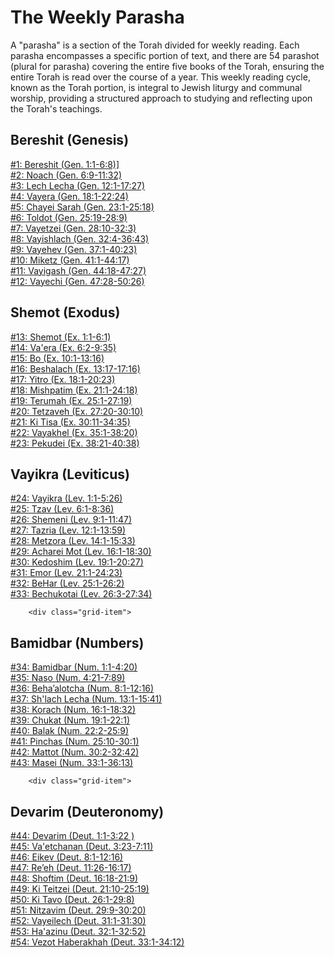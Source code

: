 # The Weekly Parasha

A "parasha" is a section of the Torah divided for weekly reading. Each parasha encompasses a specific portion of text, and there are 54 parashot (plural for parasha) covering the entire five books of the Torah, ensuring the entire Torah is read over the course of a year. This weekly reading cycle, known as the Torah portion, is integral to Jewish liturgy and communal worship, providing a structured approach to studying and reflecting upon the Torah's teachings.

   <div class="grid-container">
        <div class="grid-item">
<h2>Bereshit (Genesis)</h2>
<a href="WeeklyParasha/01%20-%20Bereshit">#1: Bereshit (Gen. 1:1-6:8)]</a><br>
<a href="WeeklyParasha/02%20-%20Noach">#2: Noach (Gen. 6:9-11:32)</a><br>
<a href="WeeklyParasha/03%20-%20Lech%20Lecha">#3: Lech Lecha (Gen. 12:1-17:27)</a><br>
<a href="WeeklyParasha/04%20-%20Vayera">#4: Vayera (Gen. 18:1-22:24)</a><br>
<a href="WeeklyParasha/05%20-%20Chayei%20Sarah">#5: Chayei Sarah (Gen. 23:1-25:18)</a><br>
<a href="WeeklyParasha/06%20-%20Toldot">#6: Toldot (Gen. 25:19-28:9)</a><br>
<a href="WeeklyParasha/07%20-%20Vayetzei">#7: Vayetzei (Gen. 28:10-32:3)</a><br>
<a href="WeeklyParasha/08%20-%20Vayishlach">#8: Vayishlach (Gen. 32:4-36:43)</a><br>
<a href="WeeklyParasha/09%20-%20Vayehev">#9: Vayehev (Gen. 37:1-40:23)</a><br>
<a href="WeeklyParasha/10%20-%20Miketz">#10: Miketz (Gen. 41:1-44:17)</a><br>
<a href="WeeklyParasha/11%20-%20Vayigash">#11: Vayigash (Gen. 44:18-47:27)</a><br>
<a href="WeeklyParasha/12%20-%20Vayechi">#12: Vayechi (Gen. 47:28-50:26)</a>
        </div>
        <div class="grid-item">
<h2>Shemot (Exodus)</h2>

<a href="WeeklyParasha/13%20-%20Shemot">#13: Shemot (Ex. 1:1-6:1)</a><br>
<a href="WeeklyParasha/14%20-%20Va'era">#14: Va'era (Ex. 6:2-9:35)</a><br>
<a href="WeeklyParasha/15%20-%20Bo">#15: Bo (Ex. 10:1-13:16)</a><br>
<a href="WeeklyParasha/16%20-%20Beshalach">#16: Beshalach (Ex. 13:17-17:16)</a><br>
<a href="WeeklyParasha/17%20-%20Yitro">#17: Yitro (Ex. 18:1-20:23)</a><br>
<a href="WeeklyParasha/18%20-%20Mishpatim">#18: Mishpatim (Ex. 21:1-24:18)</a><br>
<a href="WeeklyParasha/19%20-%20Terumah">#19: Terumah (Ex. 25:1-27:19)</a><br>
<a href="WeeklyParasha/20%20-%20Tetzaveh">#20: Tetzaveh (Ex. 27:20-30:10)</a><br>
<a href="WeeklyParasha/21%20-%20Ki%20Tisa">#21: Ki Tisa (Ex. 30:11-34:35)</a><br>
<a href="WeeklyParasha/22%20-%20Vayakhel">#22: Vayakhel (Ex. 35:1-38:20)</a><br>
<a href="WeeklyParasha/23%20-%20Pekudei">#23: Pekudei (Ex. 38:21-40:38)</a>
        </div>
        <div class="grid-item">
<h2>Vayikra (Leviticus)</h2>

<a href="WeeklyParasha/24%20-%20Vayikra">#24: Vayikra (Lev. 1:1-5:26)</a><br>
<a href="WeeklyParasha/25%20-%20Tzav">#25: Tzav (Lev. 6:1-8:36)</a><br>
<a href="WeeklyParasha/26%20-%20Shemini">#26: Shemeni (Lev. 9:1-11:47)</a><br>
<a href="WeeklyParasha/27%20-%20Tazria">#27: Tazria (Lev. 12:1-13:59)</a><br>
<a href="WeeklyParasha/28%20-%20Metzora">#28: Metzora (Lev. 14:1-15:33)</a><br>
<a href="WeeklyParasha/29%20-%20Acharei%20Mot">#29: Acharei Mot (Lev. 16:1-18:30)</a><br>
<a href="WeeklyParasha/30%20-%20Kedoshim">#30: Kedoshim (Lev. 19:1-20:27)</a><br>
<a href="WeeklyParasha/31%20-%20Emor">#31: Emor (Lev. 21:1-24:23)</a><br>
<a href="WeeklyParasha/32%20-%20BeHar">#32: BeHar (Lev. 25:1-26:2)</a><br>
<a href="WeeklyParasha/33%20-%20Bechukotai">#33: Bechukotai (Lev. 26:3-27:34)</a><br>
</div>

        <div class="grid-item">
<h2>Bamidbar (Numbers)</h2>

<a href="WeeklyParasha/34%20-%20Bamidbar">#34: Bamidbar (Num. 1:1-4:20)</a><br>
<a href="WeeklyParasha/35%20-%20Naso">#35: Naso (Num. 4:21-7:89)</a><br>
<a href="WeeklyParasha/36%20-%20BehaAlotcha">#36: Beha’alotcha (Num. 8:1-12:16)</a><br>
<a href="WeeklyParasha/37%20-%20Shlach%20Lecha">#37: Sh'lach Lecha (Num. 13:1-15:41)</a><br>
<a href="WeeklyParasha/38%20-%20Korach">#38: Korach (Num. 16:1-18:32)</a><br>
<a href="WeeklyParasha/39%20-%20Chukat">#39: Chukat (Num. 19:1-22:1)</a><br>
<a href="WeeklyParasha/40%20-%20Balak">#40: Balak (Num. 22:2-25:9)</a><br>
<a href="WeeklyParasha/41%20-%20Pinchas">#41: Pinchas (Num. 25:10-30:1)</a><br>
<a href="WeeklyParasha/42%20-%20Mattot">#42: Mattot (Num. 30:2-32:42)</a><br>
<a href="WeeklyParasha/43%20-%20Masei">#43: Masei (Num. 33:1-36:13)</a><br>
</div>

        <div class="grid-item">
<h2>Devarim (Deuteronomy)</h2>

<a href="WeeklyParasha/44%20-%20Devarim">#44: Devarim (Deut. 1:1-3:22 )</a><br>
<a href="WeeklyParasha/45%20-%20Va'etchanan">#45: Va'etchanan (Deut. 3:23-7:11)</a><br>
<a href="WeeklyParasha/46%20-%20Eikev">#46: Eikev (Deut. 8:1-12:16)</a><br>
<a href="WeeklyParasha/47%20-%20Re'eh">#47: Re’eh (Deut. 11:26-16:17)</a><br>
<a href="WeeklyParasha/48%20-%20Shoftim">#48: Shoftim (Deut. 16:18-21:9)</a><br>
<a href="WeeklyParasha/49%20-%20Ki%20Teitzei">#49: Ki Teitzei (Deut. 21:10-25:19)</a><br>
<a href="WeeklyParasha/50%20-%20Ki%20Tavo">#50: Ki Tavo (Deut. 26:1-29:8)</a><br>
<a href="WeeklyParasha/51%20-%20Nitzavim">#51: Nitzavim (Deut. 29:9-30:20)</a><br>
<a href="WeeklyParasha/52%20-%20Vayeilech">#52: Vayeilech (Deut. 31:1-31:30)</a><br>
<a href="WeeklyParasha/53%20-%20Ha'azinu">#53: Ha'azinu (Deut. 32:1-32:52)</a><br>
<a href="WeeklyParasha/54%20-%20Vezot%20Haberakhah">#54: Vezot Haberakhah (Deut. 33:1-34:12)</a><br>
</div>

</div>

